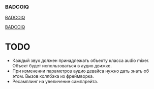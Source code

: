 ### BADCOIQ

[BADCOIQ](https://github.com/badcoiq/badcoiq/wiki)

[BADCOIQ](https://badcoiq.ucoz.net/forum/)

# TODO
* Каждый звук должен принадлежать объекту класса audio mixer. Объект будет использоваться в аудио движке.
* При изменении параметров аудио девайса нужно дать знать об этом. Вызов коллбэка из фреймворка.
* Ресамплинг на увеличение самплрейта.
